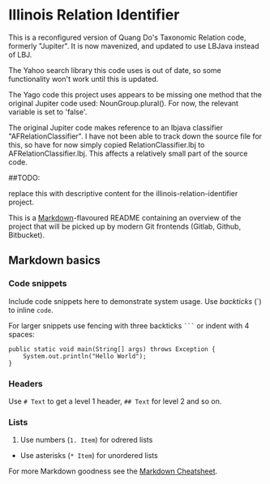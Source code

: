 # Illinois Relation Identifier

This is a reconfigured version of Quang Do's Taxonomic Relation code, formerly "Jupiter". It is now mavenized, and updated to use LBJava instead of LBJ.

The Yahoo search library this code uses is out of date, so some functionality won't work until this is updated. 

The Yago code this project uses appears to be missing one method that the original Jupiter code used: NounGroup.plural(). For now, the relevant variable is set to 'false'.

The original Jupiter code makes reference to an lbjava classifier "AFRelationClassifier".  I have not been able to track down the source file for this, so have for now simply copied RelationClassifier.lbj to AFRelationClassifier.lbj.
This affects a relatively small part of the source code. 


##TODO: 

replace this with descriptive content for the illinois-relation-identifier project. 

This is a [Markdown](http://daringfireball.net/projects/markdown/)-flavoured README containing an overview
of the project that will be picked up by modern Git frontends (Gitlab, Github, Bitbucket).

## Markdown basics

### Code snippets
Include code snippets here to demonstrate system usage. Use _backticks_ (\`) to inline `code`.

For larger snippets use fencing with three backticks ` ``` ` or indent with 4 spaces:

    public static void main(String[] args) throws Exception {
        System.out.println("Hello World");
    }

### Headers
Use `# Text` to get a level 1 header, `## Text` for level 2 and so on.

### Lists
1. Use numbers (`1. Item`) for odrered lists
* Use asterisks (`* Item`) for unordered lists


For more Markdown goodness see the [Markdown Cheatsheet](https://github.com/adam-p/markdown-here/wiki/Markdown-Cheatsheet).